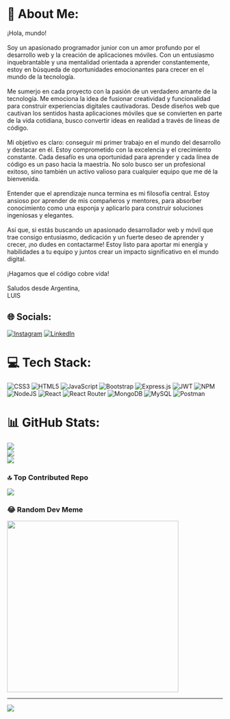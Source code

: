 # 💫 About Me:
¡Hola, mundo!<br><br>Soy un apasionado programador junior con un amor profundo por el desarrollo web y la creación de aplicaciones móviles. Con un entusiasmo inquebrantable y una mentalidad orientada a aprender constantemente, estoy en búsqueda de oportunidades emocionantes para crecer en el mundo de la tecnología.<br><br>Me sumerjo en cada proyecto con la pasión de un verdadero amante de la tecnología. Me emociona la idea de fusionar creatividad y funcionalidad para construir experiencias digitales cautivadoras. Desde diseños web que cautivan los sentidos hasta aplicaciones móviles que se convierten en parte de la vida cotidiana, busco convertir ideas en realidad a través de líneas de código.<br><br>Mi objetivo es claro: conseguir mi primer trabajo en el mundo del desarrollo y destacar en él. Estoy comprometido con la excelencia y el crecimiento constante. Cada desafío es una oportunidad para aprender y cada línea de código es un paso hacia la maestría. No solo busco ser un profesional exitoso, sino también un activo valioso para cualquier equipo que me dé la bienvenida.<br><br>Entender que el aprendizaje nunca termina es mi filosofía central. Estoy ansioso por aprender de mis compañeros y mentores, para absorber conocimiento como una esponja y aplicarlo para construir soluciones ingeniosas y elegantes.<br><br>Así que, si estás buscando un apasionado desarrollador web y móvil que trae consigo entusiasmo, dedicación y un fuerte deseo de aprender y crecer, ¡no dudes en contactarme! Estoy listo para aportar mi energía y habilidades a tu equipo y juntos crear un impacto significativo en el mundo digital.<br><br>¡Hagamos que el código cobre vida!<br><br>Saludos desde Argentina,<br>LUIS


## 🌐 Socials:
[![Instagram](https://img.shields.io/badge/Instagram-%23E4405F.svg?logo=Instagram&logoColor=white)](https://instagram.com/aramayoluis.dev) [![LinkedIn](https://img.shields.io/badge/LinkedIn-%230077B5.svg?logo=linkedin&logoColor=white)](https://linkedin.com/in/luis-aramayo-171055235) 

# 💻 Tech Stack:
![CSS3](https://img.shields.io/badge/css3-%231572B6.svg?style=for-the-badge&logo=css3&logoColor=white) ![HTML5](https://img.shields.io/badge/html5-%23E34F26.svg?style=for-the-badge&logo=html5&logoColor=white) ![JavaScript](https://img.shields.io/badge/javascript-%23323330.svg?style=for-the-badge&logo=javascript&logoColor=%23F7DF1E) ![Bootstrap](https://img.shields.io/badge/bootstrap-%23563D7C.svg?style=for-the-badge&logo=bootstrap&logoColor=white) ![Express.js](https://img.shields.io/badge/express.js-%23404d59.svg?style=for-the-badge&logo=express&logoColor=%2361DAFB) ![JWT](https://img.shields.io/badge/JWT-black?style=for-the-badge&logo=JSON%20web%20tokens) ![NPM](https://img.shields.io/badge/NPM-%23000000.svg?style=for-the-badge&logo=npm&logoColor=white) ![NodeJS](https://img.shields.io/badge/node.js-6DA55F?style=for-the-badge&logo=node.js&logoColor=white) ![React](https://img.shields.io/badge/react-%2320232a.svg?style=for-the-badge&logo=react&logoColor=%2361DAFB) ![React Router](https://img.shields.io/badge/React_Router-CA4245?style=for-the-badge&logo=react-router&logoColor=white) ![MongoDB](https://img.shields.io/badge/MongoDB-%234ea94b.svg?style=for-the-badge&logo=mongodb&logoColor=white) ![MySQL](https://img.shields.io/badge/mysql-%2300f.svg?style=for-the-badge&logo=mysql&logoColor=white) ![Postman](https://img.shields.io/badge/Postman-FF6C37?style=for-the-badge&logo=postman&logoColor=white)
# 📊 GitHub Stats:
![](https://github-readme-stats.vercel.app/api?username=Luis-aramayo-18&theme=highcontrast&hide_border=false&include_all_commits=false&count_private=false)<br/>
![](https://github-readme-streak-stats.herokuapp.com/?user=Luis-aramayo-18&theme=highcontrast&hide_border=false)<br/>
![](https://github-readme-stats.vercel.app/api/top-langs/?username=Luis-aramayo-18&theme=highcontrast&hide_border=false&include_all_commits=false&count_private=false&layout=compact)

### 🔝 Top Contributed Repo
![](https://github-contributor-stats.vercel.app/api?username=Luis-aramayo-18&limit=5&theme=flat&combine_all_yearly_contributions=true)

### 😂 Random Dev Meme
<img src='https://randommeme-five.vercel.app/' style="height: 400px;"/>

---
[![](https://visitcount.itsvg.in/api?id=Luis-aramayo-18&icon=0&color=0)](https://visitcount.itsvg.in)

<!-- Proudly created with GPRM ( https://gprm.itsvg.in ) -->
